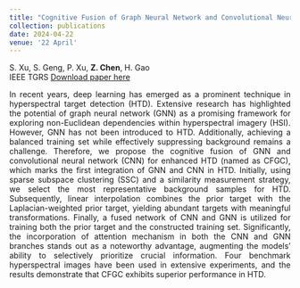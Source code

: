 ```yaml
---
title: "Cognitive Fusion of Graph Neural Network and Convolutional Neural Network for Enhanced Hyperspectral Target Detection"
collection: publications
date: 2024-04-22
venue: '22 April'
---
```

S. Xu, S. Geng, P. Xu, **Z. Chen**, H. Gao <br>
IEEE TGRS
[Download paper here](https://ieeexplore.ieee.org/abstract/document/10506566)

<div style="text-align: justify;">
In recent years, deep learning has emerged as a prominent technique in hyperspectral target detection (HTD). Extensive research has highlighted the potential of graph neural network (GNN) as a promising framework for exploring non-Euclidean dependencies within hyperspectral imagery (HSI). However, GNN has not been introduced to HTD. Additionally, achieving a balanced training set while effectively suppressing background remains a challenge. Therefore, we propose the cognitive fusion of GNN and convolutional neural network (CNN) for enhanced HTD (named as CFGC), which marks the first integration of GNN and CNN in HTD. Initially, using sparse subspace clustering (SSC) and a similarity measurement strategy, we select the most representative background samples for HTD. Subsequently, linear interpolation combines the prior target with the Laplacian-weighted prior target, yielding abundant targets with meaningful transformations. Finally, a fused network of CNN and GNN is utilized for training both the prior target and the constructed training set. Significantly, the incorporation of attention mechanism in both the CNN and GNN branches stands out as a noteworthy advantage, augmenting the models’ ability to selectively prioritize crucial information. Four benchmark hyperspectral images have been used in extensive experiments, and the results demonstrate that CFGC exhibits superior performance in HTD.
</div>
